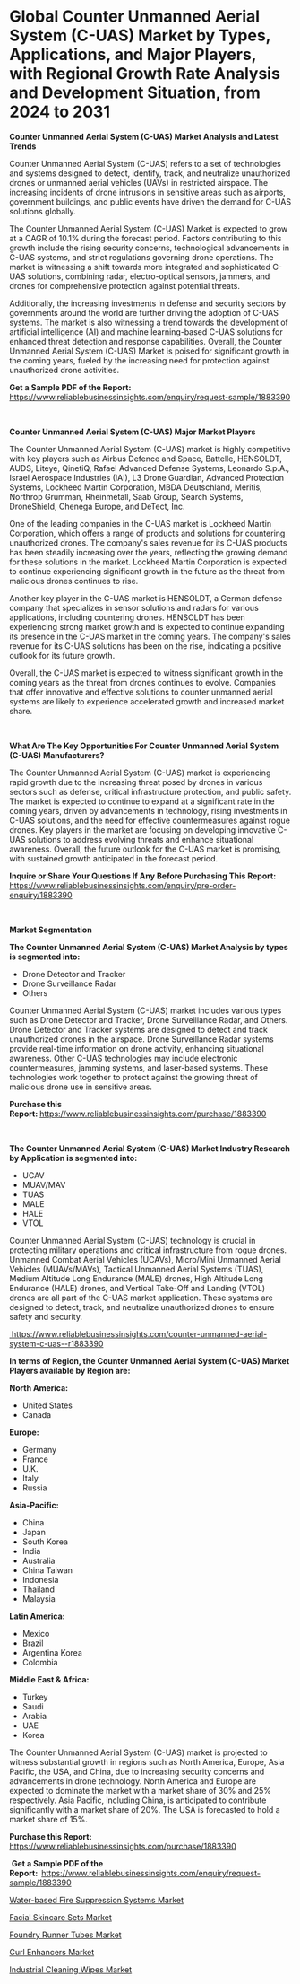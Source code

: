<p><h1>Global Counter Unmanned Aerial System (C-UAS) Market by Types, Applications, and Major Players, with Regional Growth Rate Analysis and Development Situation, from 2024 to 2031</h1></p><p><strong>Counter Unmanned Aerial System (C-UAS) Market Analysis and Latest Trends</strong></p>
<p><p>Counter Unmanned Aerial System (C-UAS) refers to a set of technologies and systems designed to detect, identify, track, and neutralize unauthorized drones or unmanned aerial vehicles (UAVs) in restricted airspace. The increasing incidents of drone intrusions in sensitive areas such as airports, government buildings, and public events have driven the demand for C-UAS solutions globally.</p><p>The Counter Unmanned Aerial System (C-UAS) Market is expected to grow at a CAGR of 10.1% during the forecast period. Factors contributing to this growth include the rising security concerns, technological advancements in C-UAS systems, and strict regulations governing drone operations. The market is witnessing a shift towards more integrated and sophisticated C-UAS solutions, combining radar, electro-optical sensors, jammers, and drones for comprehensive protection against potential threats.</p><p>Additionally, the increasing investments in defense and security sectors by governments around the world are further driving the adoption of C-UAS systems. The market is also witnessing a trend towards the development of artificial intelligence (AI) and machine learning-based C-UAS solutions for enhanced threat detection and response capabilities. Overall, the Counter Unmanned Aerial System (C-UAS) Market is poised for significant growth in the coming years, fueled by the increasing need for protection against unauthorized drone activities.</p></p>
<p><strong>Get a Sample PDF of the Report:&nbsp;</strong> <a href="https://www.reliablebusinessinsights.com/enquiry/request-sample/1883390">https://www.reliablebusinessinsights.com/enquiry/request-sample/1883390</a></p>
<p>&nbsp;</p>
<p><strong>Counter Unmanned Aerial System (C-UAS) Major Market Players</strong></p>
<p><p>The Counter Unmanned Aerial System (C-UAS) market is highly competitive with key players such as Airbus Defence and Space, Battelle, HENSOLDT, AUDS, Liteye, QinetiQ, Rafael Advanced Defense Systems, Leonardo S.p.A., Israel Aerospace Industries (IAI), L3 Drone Guardian, Advanced Protection Systems, Lockheed Martin Corporation, MBDA Deutschland, Meritis, Northrop Grumman, Rheinmetall, Saab Group, Search Systems, DroneShield, Chenega Europe, and DeTect, Inc.</p><p>One of the leading companies in the C-UAS market is Lockheed Martin Corporation, which offers a range of products and solutions for countering unauthorized drones. The company's sales revenue for its C-UAS products has been steadily increasing over the years, reflecting the growing demand for these solutions in the market. Lockheed Martin Corporation is expected to continue experiencing significant growth in the future as the threat from malicious drones continues to rise.</p><p>Another key player in the C-UAS market is HENSOLDT, a German defense company that specializes in sensor solutions and radars for various applications, including countering drones. HENSOLDT has been experiencing strong market growth and is expected to continue expanding its presence in the C-UAS market in the coming years. The company's sales revenue for its C-UAS solutions has been on the rise, indicating a positive outlook for its future growth.</p><p>Overall, the C-UAS market is expected to witness significant growth in the coming years as the threat from drones continues to evolve. Companies that offer innovative and effective solutions to counter unmanned aerial systems are likely to experience accelerated growth and increased market share.</p></p>
<p>&nbsp;</p>
<p><strong>What Are The Key Opportunities For Counter Unmanned Aerial System (C-UAS) Manufacturers?</strong></p>
<p><p>The Counter Unmanned Aerial System (C-UAS) market is experiencing rapid growth due to the increasing threat posed by drones in various sectors such as defense, critical infrastructure protection, and public safety. The market is expected to continue to expand at a significant rate in the coming years, driven by advancements in technology, rising investments in C-UAS solutions, and the need for effective countermeasures against rogue drones. Key players in the market are focusing on developing innovative C-UAS solutions to address evolving threats and enhance situational awareness. Overall, the future outlook for the C-UAS market is promising, with sustained growth anticipated in the forecast period.</p></p>
<p><strong>Inquire or Share Your Questions If Any Before Purchasing This Report:</strong> <a href="https://www.reliablebusinessinsights.com/enquiry/pre-order-enquiry/1883390">https://www.reliablebusinessinsights.com/enquiry/pre-order-enquiry/1883390</a></p>
<p>&nbsp;</p>
<p><strong>Market Segmentation</strong></p>
<p><strong>The Counter Unmanned Aerial System (C-UAS) Market Analysis by types is segmented into:</strong></p>
<p><ul><li>Drone Detector and Tracker</li><li>Drone Surveillance Radar</li><li>Others</li></ul></p>
<p><p>Counter Unmanned Aerial System (C-UAS) market includes various types such as Drone Detector and Tracker, Drone Surveillance Radar, and Others. Drone Detector and Tracker systems are designed to detect and track unauthorized drones in the airspace. Drone Surveillance Radar systems provide real-time information on drone activity, enhancing situational awareness. Other C-UAS technologies may include electronic countermeasures, jamming systems, and laser-based systems. These technologies work together to protect against the growing threat of malicious drone use in sensitive areas.</p></p>
<p><strong>Purchase this Report:&nbsp;</strong><a href="https://www.reliablebusinessinsights.com/purchase/1883390">https://www.reliablebusinessinsights.com/purchase/1883390</a></p>
<p>&nbsp;</p>
<p><strong>The Counter Unmanned Aerial System (C-UAS) Market Industry Research by Application is segmented into:</strong></p>
<p><ul><li>UCAV</li><li>MUAV/MAV</li><li>TUAS</li><li>MALE</li><li>HALE</li><li>VTOL</li></ul></p>
<p><p>Counter Unmanned Aerial System (C-UAS) technology is crucial in protecting military operations and critical infrastructure from rogue drones. Unmanned Combat Aerial Vehicles (UCAVs), Micro/Mini Unmanned Aerial Vehicles (MUAVs/MAVs), Tactical Unmanned Aerial Systems (TUAS), Medium Altitude Long Endurance (MALE) drones, High Altitude Long Endurance (HALE) drones, and Vertical Take-Off and Landing (VTOL) drones are all part of the C-UAS market application. These systems are designed to detect, track, and neutralize unauthorized drones to ensure safety and security.</p></p>
<p><a href="https://www.reliablebusinessinsights.com/counter-unmanned-aerial-system-c-uas--r1883390">&nbsp;https://www.reliablebusinessinsights.com/counter-unmanned-aerial-system-c-uas--r1883390</a></p>
<p><strong>In terms of Region, the Counter Unmanned Aerial System (C-UAS) Market Players available by Region are:</strong></p>
<p>
    <p> <strong> North America: </strong>
        <ul>
            <li>United States</li>
            <li>Canada</li>
        </ul>
        </p> 
    <p> <strong> Europe: </strong>
        <ul>
            <li>Germany</li>
            <li>France</li>
            <li>U.K.</li>
            <li>Italy</li>
            <li>Russia</li>
        </ul>
        </p> 
    <p> <strong> Asia-Pacific: </strong>
        <ul>
            <li>China</li>
            <li>Japan</li>
            <li>South Korea</li>
            <li>India</li>
            <li>Australia</li>
            <li>China Taiwan</li>
            <li>Indonesia</li>
            <li>Thailand</li>
            <li>Malaysia</li>
        </ul>
        </p> 
    <p> <strong> Latin America: </strong>
        <ul>
            <li>Mexico</li>
            <li>Brazil</li>
            <li>Argentina Korea</li>
            <li>Colombia</li>
        </ul>
        </p> 
    <p> <strong> Middle East & Africa: </strong>
        <ul>
            <li>Turkey</li>
            <li>Saudi</li>
            <li>Arabia</li>
            <li>UAE</li>
            <li>Korea</li>
        </ul>
    </p>
    </p>
<p><p>The Counter Unmanned Aerial System (C-UAS) market is projected to witness substantial growth in regions such as North America, Europe, Asia Pacific, the USA, and China, due to increasing security concerns and advancements in drone technology. North America and Europe are expected to dominate the market with a market share of 30% and 25% respectively. Asia Pacific, including China, is anticipated to contribute significantly with a market share of 20%. The USA is forecasted to hold a market share of 15%.</p></p>
<p><strong>Purchase this Report: </strong><a href="https://www.reliablebusinessinsights.com/purchase/1883390">https://www.reliablebusinessinsights.com/purchase/1883390</a></p>
<p>&nbsp;<strong>Get a Sample PDF of the Report:&nbsp;&nbsp;</strong><a href="https://www.reliablebusinessinsights.com/enquiry/request-sample/1883390">https://www.reliablebusinessinsights.com/enquiry/request-sample/1883390</a></p>
<p><strong></strong></p>
<p><p><a href="https://github.com/graysonwolfe1913/Market-Research-Report-List-1/blob/main/water-based-fire-suppression-systems-market.md">Water-based Fire Suppression Systems Market</a></p><p><a href="https://medium.com/@jarredmertz90/facial-skincare-sets-market-a-global-and-regional-analysis-2024-2031-8b45b8deb123">Facial Skincare Sets Market</a></p><p><a href="https://github.com/seamusocallaghan/Market-Research-Report-List-1/blob/main/foundry-runner-tubes-market.md">Foundry Runner Tubes Market</a></p><p><a href="https://medium.com/@ikeschumm18/curl-enhancers-market-size-is-growing-at-cagr-of-11-6-476905071248">Curl Enhancers Market</a></p><p><a href="https://medium.com/@demitrywow/industrial-cleaning-wipes-market-trends-a-detailed-study-of-its-market-segmentation-and-analyzing-1ef1514e5f12">Industrial Cleaning Wipes Market</a></p></p>